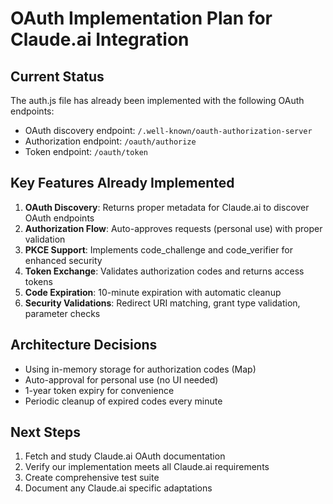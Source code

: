 # OAuth Implementation Plan for Claude.ai Integration

## Current Status
The auth.js file has already been implemented with the following OAuth endpoints:
- OAuth discovery endpoint: `/.well-known/oauth-authorization-server`
- Authorization endpoint: `/oauth/authorize`
- Token endpoint: `/oauth/token`

## Key Features Already Implemented
1. **OAuth Discovery**: Returns proper metadata for Claude.ai to discover OAuth endpoints
2. **Authorization Flow**: Auto-approves requests (personal use) with proper validation
3. **PKCE Support**: Implements code_challenge and code_verifier for enhanced security
4. **Token Exchange**: Validates authorization codes and returns access tokens
5. **Code Expiration**: 10-minute expiration with automatic cleanup
6. **Security Validations**: Redirect URI matching, grant type validation, parameter checks

## Architecture Decisions
- Using in-memory storage for authorization codes (Map)
- Auto-approval for personal use (no UI needed)
- 1-year token expiry for convenience
- Periodic cleanup of expired codes every minute

## Next Steps
1. Fetch and study Claude.ai OAuth documentation
2. Verify our implementation meets all Claude.ai requirements
3. Create comprehensive test suite
4. Document any Claude.ai specific adaptations